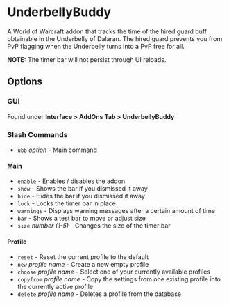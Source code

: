 # UnderbellyBuddy

A World of Warcraft addon that tracks the time of the hired guard buff obtainable in the Underbelly of Dalaran. 
The hired guard prevents you from PvP flagging when the Underbelly turns into a PvP free for all.

**NOTE:** The timer bar will not persist through UI reloads.

## Options

### GUI

Found under **Interface > AddOns Tab > UnderbellyBuddy**

### Slash Commands

- `ubb` *option* - Main command

#### Main

- `enable` - Enables / disables the addon
- `show` - Shows the bar if you dismissed it away
- `hide` - Hides the bar if you dismissed it away
- `lock` - Locks the timer bar in place
- `warnings` - Displays warning messages after a certain amount of time
- `bar` - Shows a test bar to move or adjust size
- `size` *number (1-5)* - Changes the size of the timer bar

#### Profile

- `reset` - Reset the current profile to the default
- `new` *profile name* - Create a new empty profile
- `choose` *profile name* - Select one of your currently available profiles
- `copyfrom` *profile name* - Copy the settings from one existing profile into the currently active profile
- `delete` *profile name* - Deletes a profile from the database